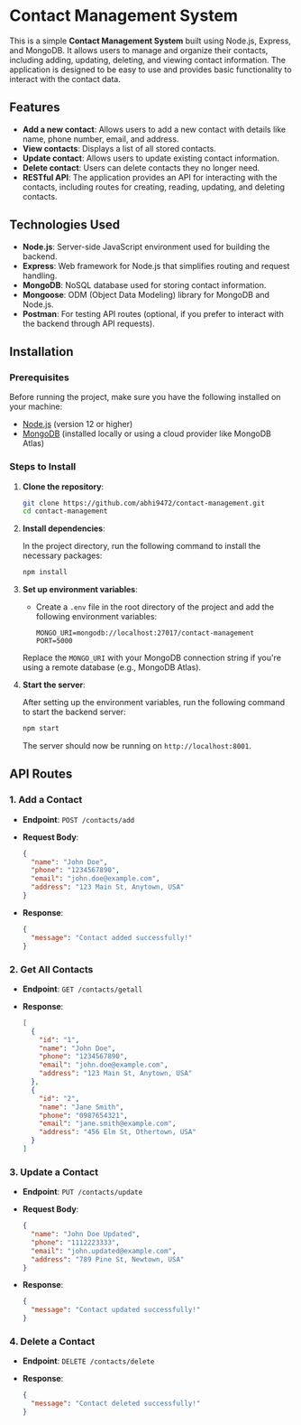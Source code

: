 
# Contact Management System

This is a simple **Contact Management System** built using Node.js, Express, and MongoDB. It allows users to manage and organize their contacts, including adding, updating, deleting, and viewing contact information. The application is designed to be easy to use and provides basic functionality to interact with the contact data.

## Features

- **Add a new contact**: Allows users to add a new contact with details like name, phone number, email, and address.
- **View contacts**: Displays a list of all stored contacts.
- **Update contact**: Allows users to update existing contact information.
- **Delete contact**: Users can delete contacts they no longer need.
- **RESTful API**: The application provides an API for interacting with the contacts, including routes for creating, reading, updating, and deleting contacts.

## Technologies Used

- **Node.js**: Server-side JavaScript environment used for building the backend.
- **Express**: Web framework for Node.js that simplifies routing and request handling.
- **MongoDB**: NoSQL database used for storing contact information.
- **Mongoose**: ODM (Object Data Modeling) library for MongoDB and Node.js.
- **Postman**: For testing API routes (optional, if you prefer to interact with the backend through API requests).

## Installation

### Prerequisites

Before running the project, make sure you have the following installed on your machine:

- [Node.js](https://nodejs.org/) (version 12 or higher)
- [MongoDB](https://www.mongodb.com/try/download/community) (installed locally or using a cloud provider like MongoDB Atlas)

### Steps to Install

1. **Clone the repository**:

   ```bash
   git clone https://github.com/abhi9472/contact-management.git
   cd contact-management
   ```

2. **Install dependencies**:

   In the project directory, run the following command to install the necessary packages:

   ```bash
   npm install
   ```

3. **Set up environment variables**:

   - Create a `.env` file in the root directory of the project and add the following environment variables:

     ```env
     MONGO_URI=mongodb://localhost:27017/contact-management
     PORT=5000
     ```

   Replace the `MONGO_URI` with your MongoDB connection string if you're using a remote database (e.g., MongoDB Atlas).

4. **Start the server**:

   After setting up the environment variables, run the following command to start the backend server:

   ```bash
   npm start
   ```

   The server should now be running on `http://localhost:8001`.

## API Routes

### 1. **Add a Contact**

- **Endpoint**: `POST /contacts/add`
- **Request Body**: 

  ```json
  {
    "name": "John Doe",
    "phone": "1234567890",
    "email": "john.doe@example.com",
    "address": "123 Main St, Anytown, USA"
  }
  ```

- **Response**: 

  ```json
  {
    "message": "Contact added successfully!"
  }
  ```

### 2. **Get All Contacts**

- **Endpoint**: `GET /contacts/getall`
- **Response**: 

  ```json
  [
    {
      "id": "1",
      "name": "John Doe",
      "phone": "1234567890",
      "email": "john.doe@example.com",
      "address": "123 Main St, Anytown, USA"
    },
    {
      "id": "2",
      "name": "Jane Smith",
      "phone": "0987654321",
      "email": "jane.smith@example.com",
      "address": "456 Elm St, Othertown, USA"
    }
  ]
  ```

### 3. **Update a Contact**

- **Endpoint**: `PUT /contacts/update`
- **Request Body**: 

  ```json
  {
    "name": "John Doe Updated",
    "phone": "1112223333",
    "email": "john.updated@example.com",
    "address": "789 Pine St, Newtown, USA"
  }
  ```

- **Response**:

  ```json
  {
    "message": "Contact updated successfully!"
  }
  ```

### 4. **Delete a Contact**

- **Endpoint**: `DELETE /contacts/delete`
- **Response**:

  ```json
  {
    "message": "Contact deleted successfully!"
  }
  ```